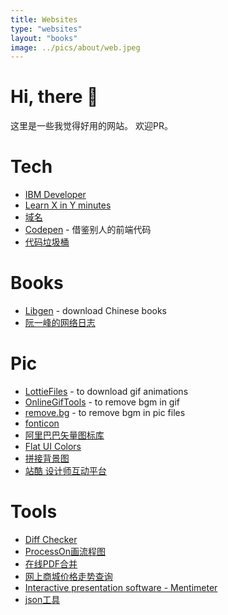 ```yaml
---
title: Websites
type: "websites"
layout: "books"
image: ../pics/about/web.jpeg
---
```


# Hi, there 👋
这里是一些我觉得好用的网站。
欢迎PR。

# Tech
* [IBM Developer](https://developer.ibm.com/)
* [Learn X in Y minutes](https://learnxinyminutes.com/)
* [域名](https://www.namecheap.com/)
* [Codepen](https://codepen.io/) - 借鉴别人的前端代码
* [代码垃圾桶](https://jsbin.com/)

# Books
* [Libgen](https://github.com/Linkeer365/free-books-Chinese-cn) - download Chinese books
* [阮一峰的网络日志](https://www.ruanyifeng.com/blog/)

# Pic
* [LottieFiles](https://lottiefiles.com/) - to download gif animations
* [OnlineGifTools](https://onlinegiftools.com/remove-gif-background) - to remove bgm in gif
* [remove.bg](https://www.remove.bg/) - to remove bgm in pic files
* [fonticon](https://fontawesome.com/icons#brand)
* [阿里巴巴矢量图标库](https://www.iconfont.cn/)
* [Flat UI Colors](https://flatuicolors.com/)
* [拼接背景图](https://www.toptal.com/designers/subtlepatterns/)
* [站酷 设计师互动平台](https://www.zcool.com.cn/)

# Tools
* [Diff Checker](https://www.diffchecker.com/diff)
* [ProcessOn画流程图](https://www.processon.com/)
* [在线PDF合并](http://smallpdf.com/cn/merge-pdf)
* [网上商城价格走势查询](http://www.xitie.com/)
* [Interactive presentation software - Mentimeter](https://www.mentimeter.com/)
* [json工具](https://www.sojson.com/)